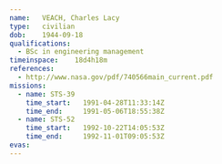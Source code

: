 ```yaml
---
name:	VEACH, Charles Lacy
type:	civilian
dob:	1944-09-18
qualifications:
  - BSc in engineering management
timeinspace:	18d4h18m
references:
  - http://www.nasa.gov/pdf/740566main_current.pdf
missions:
  - name: STS-39
    time_start:   1991-04-28T11:33:14Z
    time_end:     1991-05-06T18:55:38Z
  - name: STS-52
    time_start:   1992-10-22T14:05:53Z
    time_end:     1992-11-01T09:05:53Z
evas:
---
```

